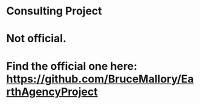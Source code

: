 # Consulting Project

# Not official. 

# Find the official one here: https://github.com/BruceMallory/EarthAgencyProject
